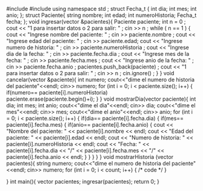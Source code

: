#include <iostream>
#include <vector>
using namespace std ;
struct Fecha_t {
    int dia;
    int mes;
    int anio;
};
struct Paciente{
    string nombre; 
    int edad;
    int numeroHistoria;
    Fecha_t fecha;
};
void ingresar(vector <Paciente> &pacientes){
    Paciente paciente;
    int n = 0 ; 
    cout << "1 para insertar datos o 2 para salir: " ;
    cin >> n ;
    while ( n == 1 )
    {
        cout << "Ingrese nombre del paciente: " ;
        cin >> paciente.nombre ;
        cout << "Ingrese edad del paciente: "  ;
        cin >> paciente.edad;
        cout << "Ingrese numero de historia: " ;
        cin >> paciente.numeroHistoria ;
        cout << "Ingrese dia de la fecha: "  ;
        cin >> paciente.fecha.dia ; 
        cout << "Ingrese mes de la fecha: "  ;
        cin >> paciente.fecha.mes ; 
        cout << "Ingrese anio de la fecha: "  ;
        cin >> paciente.fecha.anio ; 
        pacientes.push_back(paciente) ;
        cout << "1 para insertar datos o 2 para salir: " ;
        cin >> n ;
        cin.ignore() ;
    }
}
void cancelar(vector <Paciente> &paciente){
    int numero;
    cout<<"dime el numero de historia del paciente"<<endl;
    cin>> numero;
    for (int i = 0; i < paciente.size(); i++)
    {
        if(numero== paciente[i].numeroHistoria)
        paciente.erase(paciente.begin()+i);
    }
}
void mostrarDia(vector <Paciente> paciente){
    int dia;
    int mes;
    int anio;
    cout<<"dime el dia"<<endl;
    cin>> dia;
    cout<<"dime el mes"<<endl;
    cin>> mes;
    cout<<"dime el anio"<<endl;
    cin>> anio;
    for (int i = 0; i < paciente.size(); i++)
    {
        if(dia== paciente[i].fecha.dia)
        {
            if(mes== paciente[i].fecha.mes)
            {
                if(anio== paciente[i].fecha.anio)
                {
                    cout << "Nombre del paciente: " << paciente[i].nombre << endl;
                    cout << "Edad del paciente: " << paciente[i].edad << endl;
                    cout << "Numero de historia: " << paciente[i].numeroHistoria << endl;
                    cout << "Fecha: " << paciente[i].fecha.dia << "/" << paciente[i].fecha.mes << "/" << paciente[i].fecha.anio << endl;
                }
            }
        }
    }
}
void mostrarHistoria (vector <Paciente> pacientes){
    string numero; 
    cout<<"dime el numero de historia del paciente"<<endl;
    cin>> numero;
    for (int i = 0; i < count; i++)
    {
        /* code */
    }
    
}
int main(){
    vector <Paciente> pacientes;
    ingresar(pacientes);
    return 0;
}
